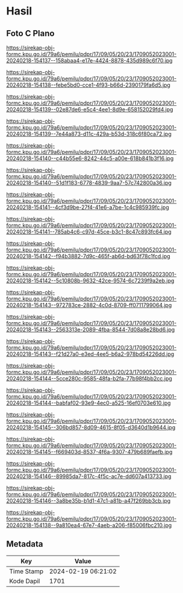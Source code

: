 # Hasil

## Foto C Plano

https://sirekap-obj-formc.kpu.go.id/79a6/pemilu/pdpr/17/09/05/20/23/1709052023001-20240218-154137--158abaa4-e17e-4424-8878-435d989c6f70.jpg

https://sirekap-obj-formc.kpu.go.id/79a6/pemilu/pdpr/17/09/05/20/23/1709052023001-20240218-154138--febe5bd0-cce1-4f93-b66d-2390179fa6d5.jpg

https://sirekap-obj-formc.kpu.go.id/79a6/pemilu/pdpr/17/09/05/20/23/1709052023001-20240218-154139--02e87de6-e5c4-4ee1-8d9e-658152029fd4.jpg

https://sirekap-obj-formc.kpu.go.id/79a6/pemilu/pdpr/17/09/05/20/23/1709052023001-20240218-154139--7e44a873-d11c-429a-b53d-318c6f80ca72.jpg

https://sirekap-obj-formc.kpu.go.id/79a6/pemilu/pdpr/17/09/05/20/23/1709052023001-20240218-154140--c44b55e6-8242-44c5-a00e-618b841b3f16.jpg

https://sirekap-obj-formc.kpu.go.id/79a6/pemilu/pdpr/17/09/05/20/23/1709052023001-20240218-154140--51d1f183-6778-4839-9aa7-57c742800a36.jpg

https://sirekap-obj-formc.kpu.go.id/79a6/pemilu/pdpr/17/09/05/20/23/1709052023001-20240218-154141--4cf3d9be-27f4-41e6-a7be-1c4c985939fc.jpg

https://sirekap-obj-formc.kpu.go.id/79a6/pemilu/pdpr/17/09/05/20/23/1709052023001-20240218-154141--785ab4c6-c97d-45ce-b3c1-8c47c893fc64.jpg

https://sirekap-obj-formc.kpu.go.id/79a6/pemilu/pdpr/17/09/05/20/23/1709052023001-20240218-154142--f94b3882-7d9c-465f-ab6d-bd63f78c1fcd.jpg

https://sirekap-obj-formc.kpu.go.id/79a6/pemilu/pdpr/17/09/05/20/23/1709052023001-20240218-154142--5c10808b-9632-42ce-9574-6c7239f9a2eb.jpg

https://sirekap-obj-formc.kpu.go.id/79a6/pemilu/pdpr/17/09/05/20/23/1709052023001-20240218-154143--972783ce-2882-4c0d-8709-ff0711799064.jpg

https://sirekap-obj-formc.kpu.go.id/79a6/pemilu/pdpr/17/09/05/20/23/1709052023001-20240218-154143--2563313e-2089-4fba-8544-7d08a8e28bd6.jpg

https://sirekap-obj-formc.kpu.go.id/79a6/pemilu/pdpr/17/09/05/20/23/1709052023001-20240218-154143--f21d27a0-e3ed-4ee5-b6a2-978bd54226dd.jpg

https://sirekap-obj-formc.kpu.go.id/79a6/pemilu/pdpr/17/09/05/20/23/1709052023001-20240218-154144--5cce280c-9585-48fa-b2fa-77b98f4bb2cc.jpg

https://sirekap-obj-formc.kpu.go.id/79a6/pemilu/pdpr/17/09/05/20/23/1709052023001-20240218-154144--babfaf02-93e9-4ec0-a525-16ef0703e610.jpg

https://sirekap-obj-formc.kpu.go.id/79a6/pemilu/pdpr/17/09/05/20/23/1709052023001-20240218-154145--306bd857-8d09-4615-8f05-d3640d1b9644.jpg

https://sirekap-obj-formc.kpu.go.id/79a6/pemilu/pdpr/17/09/05/20/23/1709052023001-20240218-154145--f669403d-8537-4f6a-9307-479b689faefb.jpg

https://sirekap-obj-formc.kpu.go.id/79a6/pemilu/pdpr/17/09/05/20/23/1709052023001-20240218-154146--89985da7-817c-4f5c-ac7e-dd607a413733.jpg

https://sirekap-obj-formc.kpu.go.id/79a6/pemilu/pdpr/17/09/05/20/23/1709052023001-20240218-154146--3a8be35b-b1d1-47c1-a81b-a47f269bb3cb.jpg

https://sirekap-obj-formc.kpu.go.id/79a6/pemilu/pdpr/17/09/05/20/23/1709052023001-20240218-154138--9a810ea4-67e7-4aeb-a206-f85006fbc210.jpg


## Metadata

| Key        | Value               |
| ---------- | ------------------- |
| Time Stamp | 2024-02-19 06:21:02 |
| Kode Dapil | 1701                |



